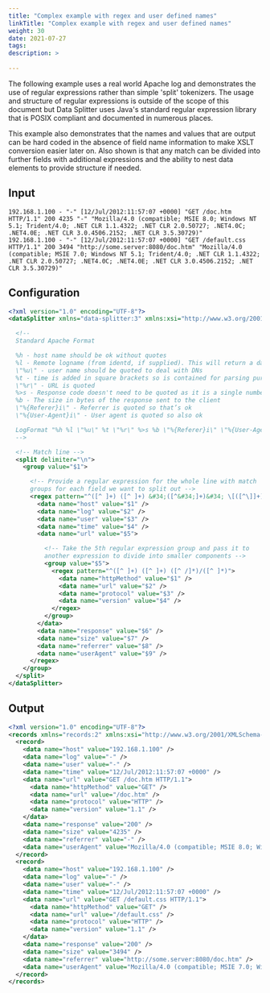```yaml
---
title: "Complex example with regex and user defined names"
linkTitle: "Complex example with regex and user defined names"
weight: 30
date: 2021-07-27
tags: 
description: >
  
---
```


The following example uses a real world Apache log and demonstrates the use of regular expressions rather than simple 'split' tokenizers. The usage and structure of regular expressions is outside of the scope of this document but Data Splitter uses Java's standard regular expression library that is POSIX compliant and documented in numerous places.

This example also demonstrates that the names and values that are output can be hard coded in the absence of field name information to make XSLT conversion easier later on. Also shown is that any match can be divided into further fields with additional expressions and the ability to nest data elements to provide structure if needed.

## <a name="sec_1_3_1"></a>Input

```text
192.168.1.100 - "-" [12/Jul/2012:11:57:07 +0000] "GET /doc.htm HTTP/1.1" 200 4235 "-" "Mozilla/4.0 (compatible; MSIE 8.0; Windows NT 5.1; Trident/4.0; .NET CLR 1.1.4322; .NET CLR 2.0.50727; .NET4.0C; .NET4.0E; .NET CLR 3.0.4506.2152; .NET CLR 3.5.30729)"
192.168.1.100 - "-" [12/Jul/2012:11:57:07 +0000] "GET /default.css HTTP/1.1" 200 3494 "http://some.server:8080/doc.htm" "Mozilla/4.0 (compatible; MSIE 7.0; Windows NT 5.1; Trident/4.0; .NET CLR 1.1.4322; .NET CLR 2.0.50727; .NET4.0C; .NET4.0E; .NET CLR 3.0.4506.2152; .NET CLR 3.5.30729)"
```

## <a name="sec_1_3_2"></a>Configuration

```xml
<?xml version="1.0" encoding="UTF-8"?>
<dataSplitter xmlns="data-splitter:3" xmlns:xsi="http://www.w3.org/2001/XMLSchema-instance" xsi:schemaLocation="data-splitter:3 file://data-splitter-v3.0.xsd" version="3.0">

  <!--
  Standard Apache Format

  %h - host name should be ok without quotes
  %l - Remote logname (from identd, if supplied). This will return a dash unless IdentityCheck is set On.
  \"%u\" - user name should be quoted to deal with DNs
  %t - time is added in square brackets so is contained for parsing purposes
  \"%r\" - URL is quoted
  %>s - Response code doesn't need to be quoted as it is a single number
  %b - The size in bytes of the response sent to the client
  \"%{Referer}i\" - Referrer is quoted so that’s ok
  \"%{User-Agent}i\" - User agent is quoted so also ok

  LogFormat "%h %l \"%u\" %t \"%r\" %>s %b \"%{Referer}i\" \"%{User-Agent}i\"" combined
  -->

  <!-- Match line -->
  <split delimiter="\n">
    <group value="$1">

      <!-- Provide a regular expression for the whole line with match
      groups for each field we want to split out -->
      <regex pattern="^([^ ]+) ([^ ]+) &#34;([^&#34;]+)&#34; \[([^\]]+)] &#34;([^&#34;]+)&#34; ([^ ]+) ([^ ]+) &#34;([^&#34;]+)&#34; &#34;([^&#34;]+)&#34;">
        <data name="host" value="$1" />
        <data name="log" value="$2" />
        <data name="user" value="$3" />
        <data name="time" value="$4" />
        <data name="url" value="$5">

          <!-- Take the 5th regular expression group and pass it to
          another expression to divide into smaller components -->
          <group value="$5">
            <regex pattern="^([^ ]+) ([^ ]+) ([^ /]*)/([^ ]*)">
              <data name="httpMethod" value="$1" />
              <data name="url" value="$2" />
              <data name="protocol" value="$3" />
              <data name="version" value="$4" />
            </regex>
          </group>
        </data>
        <data name="response" value="$6" />
        <data name="size" value="$7" />
        <data name="referrer" value="$8" />
        <data name="userAgent" value="$9" />
      </regex>
    </group>
  </split>
</dataSplitter>
```

## <a name="sec_1_3_3"></a>Output

```xml
<?xml version="1.0" encoding="UTF-8"?>
<records xmlns="records:2" xmlns:xsi="http://www.w3.org/2001/XMLSchema-instance" xsi:schemaLocation="records:2 file://records-v2.0.xsd" version="3.0">
  <record>
    <data name="host" value="192.168.1.100" />
    <data name="log" value="-" />
    <data name="user" value="-" />
    <data name="time" value="12/Jul/2012:11:57:07 +0000" />
    <data name="url" value="GET /doc.htm HTTP/1.1">
      <data name="httpMethod" value="GET" />
      <data name="url" value="/doc.htm" />
      <data name="protocol" value="HTTP" />
      <data name="version" value="1.1" />
    </data>
    <data name="response" value="200" />
    <data name="size" value="4235" />
    <data name="referrer" value="-" />
    <data name="userAgent" value="Mozilla/4.0 (compatible; MSIE 8.0; Windows NT 5.1; Trident/4.0; .NET CLR 1.1.4322; .NET CLR 2.0.50727; .NET4.0C; .NET4.0E; .NET CLR 3.0.4506.2152; .NET CLR 3.5.30729)" />
  </record>
  <record>
    <data name="host" value="192.168.1.100" />
    <data name="log" value="-" />
    <data name="user" value="-" />
    <data name="time" value="12/Jul/2012:11:57:07 +0000" />
    <data name="url" value="GET /default.css HTTP/1.1">
      <data name="httpMethod" value="GET" />
      <data name="url" value="/default.css" />
      <data name="protocol" value="HTTP" />
      <data name="version" value="1.1" />
    </data>
    <data name="response" value="200" />
    <data name="size" value="3494" />
    <data name="referrer" value="http://some.server:8080/doc.htm" />
    <data name="userAgent" value="Mozilla/4.0 (compatible; MSIE 7.0; Windows NT 5.1; Trident/4.0; .NET CLR 1.1.4322; .NET CLR 2.0.50727; .NET4.0C; .NET4.0E; .NET CLR 3.0.4506.2152; .NET CLR 3.5.30729)" />
  </record>
</records>
```
